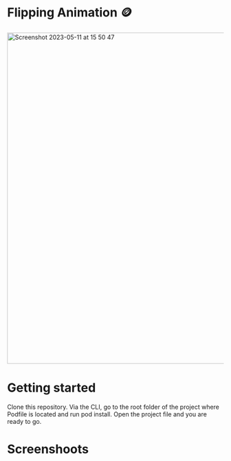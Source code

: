 # Flipping Animation 🪙

<img width="771" alt="Screenshot 2023-05-11 at 15 50 47" src="https://github.com/FilipNesic/FlippingAnimatioSwiftUI/assets/110664188/601fca4c-4fbd-44af-abe0-ffdd2932d3b8">

# Getting started

Clone this repository.
Via the CLI, go to the root folder of the project where Podfile is located and run pod install.
Open the project file and you are ready to go.

# Screenshoots
